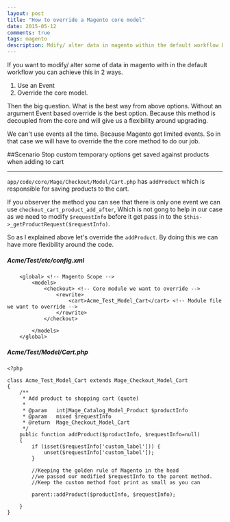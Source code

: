 ```yaml
---
layout: post
title: "How to override a Magento core model"
date: 2015-05-12
comments: true
tags: magento
description: Mdify/ alter data in magento within the default workflow by override a core model
---
```


If you want to modify/ alter some of data in magento with in the default workflow you can achieve this in 2 ways.

1. Use an Event
2. Override the core model.

Then the big question. What is the best way from above options. Without an argument Event based override is the best option. Because this method is decoupled from the core and will give us a flexibility around upgrading.

We can't use events all the time. Because Magento got limited events. So in that case   we will have to override the the core method to do our job.

##Scenario
Stop custom temporary options get saved against products when adding to cart
***

`app/code/core/Mage/Checkout/Model/Cart.php` has `addProduct` which is responsible for saving products to the cart. 

If you observer the method you can see that there is only one event we can use `checkout_cart_product_add_after`, Which is not gong to help in our case as we need to modify `$requestInfo` before it get pass in to the `$this->_getProductRequest($requestInfo)`. 

So as I explained above let's override the `addProduct`. By doing this we can have more flexibility around the code.

##### Acme/Test/etc/config.xml
```
    <global> <!-- Magento Scope -->
        <models> 
            <checkout> <!-- Core module we want to override -->
                <rewrite>
                    <cart>Acme_Test_Model_Cart</cart> <!-- Module file we want to override -->
                </rewrite>
            </checkout>

        </models>
    </global>
```

##### Acme/Test/Model/Cart.php
```
<?php

class Acme_Test_Model_Cart extends Mage_Checkout_Model_Cart
{
    /**
     * Add product to shopping cart (quote)
     *
     * @param   int|Mage_Catalog_Model_Product $productInfo
     * @param   mixed $requestInfo
     * @return  Mage_Checkout_Model_Cart
     */
    public function addProduct($productInfo, $requestInfo=null)
    {
        if (isset($requestInfo['custom_label'])) {
            unset($requestInfo['custom_label']);
        }
 
        //Keeping the golden rule of Magento in the head
        //we passed our modified $requestInfo to the parent method.
        //Keep the custom method foot print as small as you can

        parent::addProduct($productInfo, $requestInfo);

    }
}
```



